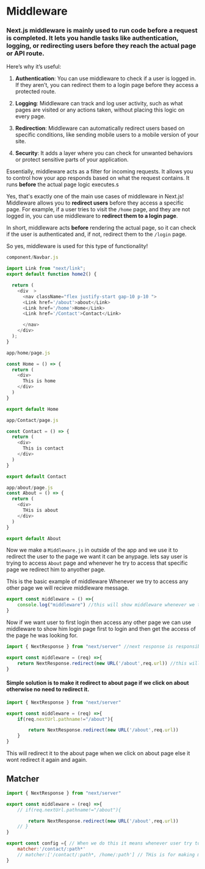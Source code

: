 # **Middleware**

### Next.js middleware is mainly used to run code before a request is completed. It lets you handle tasks like authentication, logging, or redirecting users **before** they reach the actual page or API route.

Here’s why it’s useful:

1. **Authentication**: You can use middleware to check if a user is logged in. If they aren’t, you can redirect them to a login page before they access a protected route.
   
2. **Logging**: Middleware can track and log user activity, such as what pages are visited or any actions taken, without placing this logic on every page.

3. **Redirection**: Middleware can automatically redirect users based on specific conditions, like sending mobile users to a mobile version of your site.

4. **Security**: It adds a layer where you can check for unwanted behaviors or protect sensitive parts of your application.

Essentially, middleware acts as a filter for incoming requests. It allows you to control how your app responds based on what the request contains. It runs **before** the actual page logic executes.s

Yes, that's exactly one of the main use cases of middleware in Next.js! Middleware allows you to **redirect users** before they access a specific page. For example, if a user tries to visit the `/home` page, and they are not logged in, you can use middleware to **redirect them to a login page**.

In short, middleware acts **before** rendering the actual page, so it can check if the user is authenticated and, if not, redirect them to the `/login` page.

So yes, middleware is used for this type of functionality!

```js
component/Navbar.js

import Link from "next/link";
export default function home2() {

  return (
    <div  >
      <nav className="flex justify-start gap-10 p-10 ">
      <Link href='/about'>about</Link>
      <Link href='/home'>Home</Link>
      <Link href='/Contact'>Contact</Link>

      </nav>
    </div>
  );
}

```

```js
app/home/page.js

const Home = () => {
  return (
    <div>
      This is home
    </div>
  )
}

export default Home

```

```js
app/Contact/page.js

const Contact = () => {
  return (
    <div>
      This is contact
    </div>
  )
}

export default Contact
```

```js
app/about/page.js
const About = () => {
  return (
    <div>
      THis is about
    </div>
  )
}

export default About
```

Now we make a `Middleware.js` in outside of the app and we use it to redirect the user to the page we want it can be anypage. lets say user is trying to access `About` page and whenever he try to access that specific page we redirect him to anyother page.

This is the basic example of middleware Whenever we try to access any other page we will recieve middleware message.
```js
export const middleware = () =>{
    console.log("middleware") //this will show middleware whenever we try to load any of the page this will be the middle content that will show before going on to the actual page.
}
```
Now if we want user to first login then access any other page we can use middleware to show him login page first to login and then get the access of the page he was looking for.



```js
import { NextResponse } from "next/server" //next response is responsible for redirecting to the page we desire

export const middleware = (req) =>{
    return NextResponse.redirect(new URL('/about',req.url)) //this will put an error to the website by redirecting to about multiple time
}

```
#### Simple solution is to make it redirect to about page if we click on about otherwise no need to redirect it.

```js
import { NextResponse } from "next/server" 

export const middleware = (req) =>{
    if(req.nextUrl.pathname!="/about"){

        return NextResponse.redirect(new URL('/about',req.url)) 
    }
}

```
This will redirect it to the about page when we click on about page else it wont redirect it again and again.

## Matcher

```js
import { NextResponse } from "next/server" 

export const middleware = (req) =>{
    // if(req.nextUrl.pathname!="/about"){

        return NextResponse.redirect(new URL('/about',req.url)) 
    // }
}

export const config ={ // When we do this it means whenever user try to access contact he will be redirected to the about page other the contact he will be able to aceess everyother page
    matcher:'/contact/:path*'
    // matcher:['/contact/:path*, /home/:path'] // THis is for making multiple matcher
}
```
